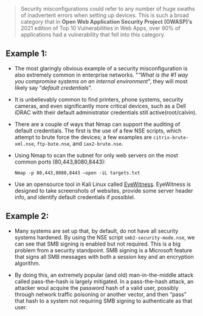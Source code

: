 > Security misconfigurations could refer to any number of huge swaths of inadvertent errors when setting up devices. This is such a broad category that in **Open Web Application Security Project (OWASP)’s** 2021 edition of Top 10 Vulnerabilities in Web Apps, over 90% of applications had a vulnerability that fell into this category.

## Example 1:

- The most glaringly obvious example of a security misconfiguration is also extremely common in enterprise networks. "*“What is the #1 way you compromise systems on an internal environment*", they will most likely say “*default credentials*”.

- It is unbelievably common to find printers, phone systems, security cameras, and even significantly more critical devices, such as a Dell iDRAC with their default administrator credentials still active(root/calvin).

- There are a couple of ways that Nmap can support the auditing of default credentials. The first is the use of a few NSE scripts, which attempt to brute force the devices; a few examples are `citrix-brute-xml.nse`, `ftp-bute.nse`, and
`iax2-brute.nse`.

- Using Nmap to scan the subnet for only web servers on the most common ports (80,443,8080,8443):
    ```
    Nmap -p 80,443,8080,8443 –open -iL targets.txt
    ```

- Use an opensource tool in Kali Linux called [EyeWitness](https://github.com/redsiege/EyeWitness). EyeWitness is designed to take screenshots of websites, provide some server header info, and identify default credentials if possiblel.

## Example 2:

- Many systems are set up that, by default, do not have all security systems hardened. By using the NSE script `smb2-security-mode.nse`, we can see that SMB signing is enabled but not required. This is a big problem from a security standpoint. SMB signing is a Microsoft feature that signs all SMB messages with both a session key and an encryption algorithm.

- By doing this, an extremely popular (and old) man-in-the-middle attack called pass-the-hash is largely mitigated. In a pass-the-hash attack, an attacker woul acquire the password hash of a valid user, possibly through network traffic poisoning or another vector, and then “pass” that hash to a system not requiring SMB signing to authenticate as that user.







